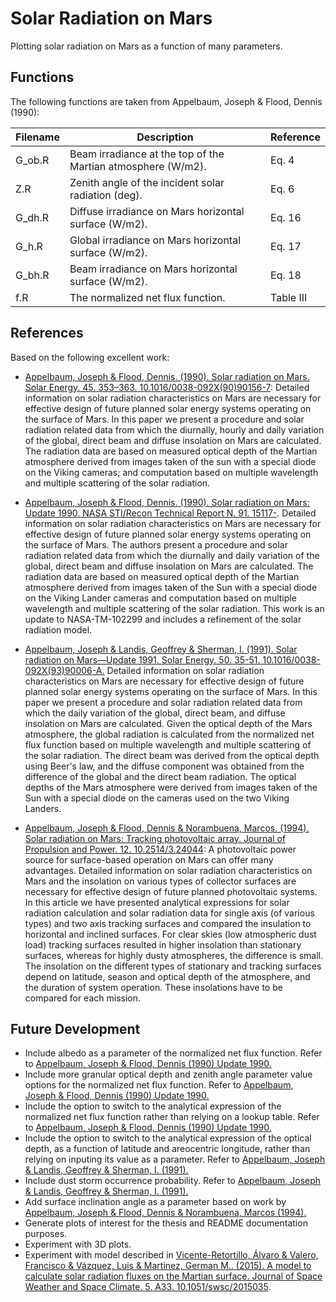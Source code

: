 # Solar Radiation on Mars
Plotting solar radiation on Mars as a function of many parameters.

## Functions
The following functions are taken from Appelbaum, Joseph & Flood, Dennis (1990):

| Filename | Description                                                  | Reference |
|----------|--------------------------------------------------------------|-----------|
| G_ob.R   | Beam irradiance at the top of the Martian atmosphere (W/m2). | Eq. 4     |
| Z.R      | Zenith angle of the incident solar radiation (deg).          | Eq. 6     |
| G_dh.R   | Diffuse irradiance on Mars horizontal surface (W/m2).        | Eq. 16    |
| G_h.R    | Global irradiance on Mars horizontal surface (W/m2).         | Eq. 17    |
| G_bh.R   | Beam irradiance on Mars horizontal surface (W/m2).           | Eq. 18    |
| f.R      | The normalized net flux function.                            | Table III |

## References
Based on the following excellent work:
- [Appelbaum, Joseph & Flood, Dennis. (1990). Solar radiation on Mars. Solar Energy. 45. 353–363. 10.1016/0038-092X(90)90156-7](https://www.researchgate.net/publication/256334925_Solar_radiation_on_Mars):  Detailed information on solar radiation characteristics on Mars are necessary for effective design of future planned solar energy systems operating on the surface of Mars. In this paper we present a procedure and solar radiation related data from which the diurnally, hourly and daily variation of the global, direct beam and diffuse insolation on Mars are calculated. The radiation data are based on measured optical depth of the Martian atmosphere derived from images taken of the sun with a special diode on the Viking cameras; and computation based on multiple wavelength and multiple scattering of the solar radiation.

- [Appelbaum, Joseph & Flood, Dennis. (1990). Solar radiation on Mars: Update 1990. NASA STI/Recon Technical Report N. 91. 15117-](https://www.researchgate.net/publication/259222079_Solar_radiation_on_Mars_Update_1990). Detailed information on solar radiation characteristics on Mars are necessary for effective design of future planned solar energy systems operating on the surface of Mars. The authors present a procedure and solar radiation related data from which the diurnally and daily variation of the global, direct beam and diffuse insolation on Mars are calculated. The radiation data are based on measured optical depth of the Martian atmosphere derived from images taken of the Sun with a special diode on the Viking Lander cameras and computation based on multiple wavelength and multiple scattering of the solar radiation. This work is an update to NASA-TM-102299 and includes a refinement of the solar radiation model.

- [Appelbaum, Joseph & Landis, Geoffrey & Sherman, I. (1991). Solar radiation on Mars—Update 1991. Solar Energy. 50. 35-51. 10.1016/0038-092X(93)90006-A.](https://www.researchgate.net/publication/223850868_Solar_radiation_on_Mars-Update_1991) Detailed information on solar radiation characteristics on Mars are necessary for effective design of future planned solar energy systems operating on the surface of Mars. In this paper we present a procedure and solar radiation related data from which the daily variation of the global, direct beam, and diffuse insolation on Mars are calculated. Given the optical depth of the Mars atmosphere, the global radiation is calculated from the normalized net flux function based on multiple wavelength and multiple scattering of the solar radiation. The direct beam was derived from the optical depth using Beer's law, and the diffuse component was obtained from the difference of the global and the direct beam radiation. The optical depths of the Mars atmosphere were derived from images taken of the Sun with a special diode on the cameras used on the two Viking Landers.

- [Appelbaum, Joseph & Flood, Dennis & Norambuena, Marcos. (1994). Solar radiation on Mars: Tracking photovoltaic array. Journal of Propulsion and Power. 12. 10.2514/3.24044](https://www.researchgate.net/publication/24286713_Solar_radiation_on_Mars_Tracking_photovoltaic_array): A photovoltaic power source for surface-based operation on Mars can offer many advantages. Detailed information on solar radiation characteristics on Mars and the insolation on various types of collector surfaces are necessary for effective design of future planned photovoltaic systems. In this article we have presented analytical expressions for solar radiation calculation and solar radiation data for single axis (of various types) and two axis tracking surfaces and compared the insulation to horizontal and inclined surfaces. For clear skies (low atmospheric dust load) tracking surfaces resulted in higher insolation than stationary surfaces, whereas for highly dusty atmospheres, the difference is small. The insolation on the different types of stationary and tracking surfaces depend on latitude, season and optical depth of the atmosphere, and the duration of system operation. These insolations have to be compared for each mission.

## Future Development
 - Include albedo as a parameter of the normalized net flux function. Refer to [Appelbaum, Joseph & Flood, Dennis (1990) Update 1990.](https://www.researchgate.net/publication/259222079_Solar_radiation_on_Mars_Update_1990)
 - Include more granular optical depth and zenith angle parameter value options for the normalized net flux function. Refer to [Appelbaum, Joseph & Flood, Dennis (1990) Update 1990.](https://www.researchgate.net/publication/259222079_Solar_radiation_on_Mars_Update_1990)
 - Include the option to switch to the analytical expression of the normalized net flux function rather than relying on a lookup table. Refer to [Appelbaum, Joseph & Flood, Dennis (1990) Update 1990.](https://www.researchgate.net/publication/259222079_Solar_radiation_on_Mars_Update_1990)
 - Include the option to switch to the analytical expression of the optical depth, as a function of latitude and areocentric longitude, rather than relying on inputing its value as a parameter. Refer to [Appelbaum, Joseph & Landis, Geoffrey & Sherman, I. (1991).](https://www.researchgate.net/publication/223850868_Solar_radiation_on_Mars-Update_1991)
  - Include dust storm occurrence probability. Refer to [Appelbaum, Joseph & Landis, Geoffrey & Sherman, I. (1991).](https://www.researchgate.net/publication/223850868_Solar_radiation_on_Mars-Update_1991)
 - Add surface inclination angle as a parameter based on work by [Appelbaum, Joseph & Flood, Dennis & Norambuena, Marcos (1994).](https://www.researchgate.net/publication/24286713_Solar_radiation_on_Mars_Tracking_photovoltaic_array)
 - Generate plots of interest for the thesis and README documentation purposes.
 - Experiment with 3D plots.
 - Experiment with model described in [Vicente-Retortillo, Álvaro & Valero, Francisco & Vázquez, Luis & Martinez, German M.. (2015). A model to calculate solar radiation fluxes on the Martian surface. Journal of Space Weather and Space Climate. 5. A33. 10.1051/swsc/2015035](https://www.researchgate.net/publication/283452176_A_model_to_calculate_solar_radiation_fluxes_on_the_Martian_surface).
